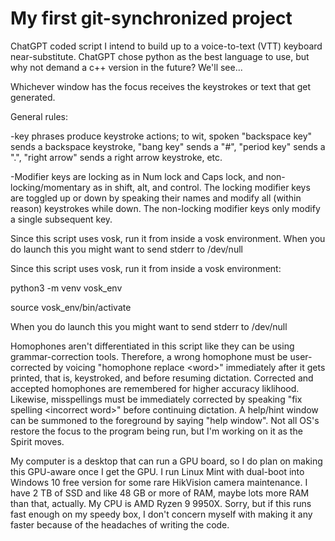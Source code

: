 # My first git-synchronized project

ChatGPT coded script I intend to build up to a voice-to-text (VTT) keyboard near-substitute. ChatGPT chose python as the best language to use, but why not demand a c++ version in the future? We'll see...

Whichever window has the focus receives the keystrokes or text that get generated.

General rules:

-key phrases produce keystroke actions; to wit, spoken "backspace key" sends a backspace keystroke, "bang key" sends a "#", "period key" sends a ".", "right arrow" sends a right arrow keystroke, etc.

-Modifier keys are locking as in Num lock and Caps lock, and non-locking/momentary as in shift, alt, and control. The locking modifier keys are toggled up or down by speaking their names and modify all (within reason) keystrokes while down. The non-locking modifier keys only modify a single subsequent key.

Since this script uses vosk, run it from inside a vosk environment. When you do launch this you might want to send stderr to /dev/null

Since this script uses vosk, run it from inside a vosk environment:

python3 -m venv vosk_env

source vosk_env/bin/activate

When you do launch this you might want to send stderr to /dev/null

Homophones aren't differentiated in this script like they can be using grammar-correction tools.  Therefore, a wrong homophone must be user-corrected by voicing "homophone replace \<word\>" immediately after it gets printed, that is, keystroked, and before resuming dictation.  Corrected and accepted homophones are remembered for higher accuracy liklihood. Likewise, misspellings must be immediately corrected by speaking "fix spelling \<incorrect word\>" before continuing dictation.  A help/hint window can be summoned to the foreground by saying "help window".  Not all OS's restore the focus to the program being run, but I'm working on it as the Spirit moves.

My computer is a desktop that can run a GPU board, so I do plan on making this GPU-aware once I get the GPU. I run Linux Mint with dual-boot into Windows 10 free version for some rare HikVision camera maintenance. I have 2 TB of SSD and like 48 GB or more of RAM, maybe lots more RAM than that, actually. My CPU is AMD Ryzen 9 9950X. Sorry, but if this runs fast enough on my speedy box, I don't concern myself with making it any faster because of the headaches of writing the code.
